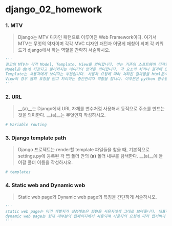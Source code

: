 # django_02_homework





### 1. MTV

> Django는 MTV 디자인 패턴으로 이루어진 Web Framework이다. 여기서 MTV는 무엇의
> 약자이며 각각 MVC 디자인 패턴과 어떻게 매칭이 되며 각 키워드가 django에서 하는
> 역할을 간략히 서술하시오.

``` python
'''
장고의 MTV는 각각 Model, Template, View를 의미합니다. 이는 기존의 소프트웨어 디자인 패턴인 MVC(Model, View, Controller)요소와 각각 매칭 됩니다. 
Model은 db에 저장되고 불러와지는 데이터의 영역을 의미합니다. 각 요소의 처리나 결과에 있어 db에 저장하고 불러오는 역할을 하게됩니다.
Template는 사용자에게 보여지는 부분입니다. 사용자 요청에 따라 처리된 결과물을 html문서를 통해 보여지게 됩니다.
View의 경우 웹의 요청을 받고 처리하는 중간관리자 역할을 합니다. 이부분은 python 함수를 통해 기능함으로써 요청에 맞게 로직을 처리하고 결과물을 반환하도록 하는 메인 처리를 담당합니다.
'''
```





### 2. URL

> __(a)__는 Django에서 URL 자체를 변수처럼 사용해서 동적으로 주소를 만드는 것을
> 의미한다. __(a)__는 무엇인지 작성하시오.

``` python
# Variable routing
```





### 3. Django template path

> Django 프로젝트는 render할 template 파일들을 찾을 때, 기본적으로 settings.py에
> 등록된 각 앱 폴더 안의 __(a)__ 폴더 내부를 탐색한다. __(a)__에 들어갈 폴더 이름을
> 작성하시오.

``` python
# templates
```





### 4. Static web and Dynamic web

> Static web page와 Dynamic web page의 특징을 간단하게 서술하시오.

``` python
'''
static web page는 미리 개발자가 설정해놓은 화면을 사용자에게 그대로 보여줍니다. 대표적으로 문서류나 가이드북 등에서 사용됩니다.
dynamic web page는 현재 대부분의 웹페이지에서 사용되며 사용자의 요청에 따라 웹서버가 적절한 처리를 한뒤 화면을 보여주는 웹페이지를 의미합니다. 사용자의 상황, 요청에 따라 서버는 항상 적절한 처리를 통해 화면을 출력하도록 돕습니다.
'''
```

